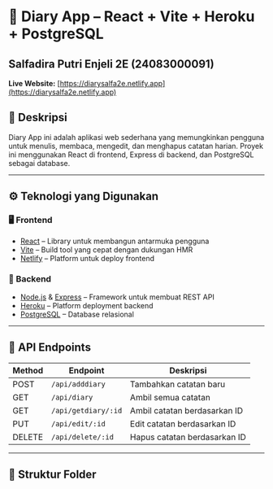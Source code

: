 # 📝 Diary App – React + Vite + Heroku + PostgreSQL
## Salfadira Putri Enjeli 2E (24083000091)

**Live Website:** [https://diarysalfa2e.netlify.app](https://diarysalfa2e.netlify.app)

## 📌 Deskripsi

Diary App ini adalah aplikasi web sederhana yang memungkinkan pengguna untuk menulis, membaca, mengedit, dan menghapus catatan harian. Proyek ini menggunakan React di frontend, Express di backend, dan PostgreSQL sebagai database.

---

## ⚙️ Teknologi yang Digunakan

### 🖥️ Frontend
- [React](https://reactjs.org/) – Library untuk membangun antarmuka pengguna
- [Vite](https://vitejs.dev/) – Build tool yang cepat dengan dukungan HMR
- [Netlify](https://www.netlify.com/) – Platform untuk deploy frontend

### 🔧 Backend
- [Node.js](https://nodejs.org/) & [Express](https://expressjs.com/) – Framework untuk membuat REST API
- [Heroku](https://www.heroku.com/) – Platform deployment backend
- [PostgreSQL](https://www.postgresql.org/) – Database relasional

---

## 🔗 API Endpoints

| Method | Endpoint              | Deskripsi                          |
|--------|-----------------------|------------------------------------|
| POST   | `/api/adddiary`       | Tambahkan catatan baru             |
| GET    | `/api/diary`          | Ambil semua catatan                |
| GET    | `/api/getdiary/:id`   | Ambil catatan berdasarkan ID       |
| PUT    | `/api/edit/:id`       | Edit catatan berdasarkan ID        |
| DELETE | `/api/delete/:id`     | Hapus catatan berdasarkan ID       |

---

## 📁 Struktur Folder

